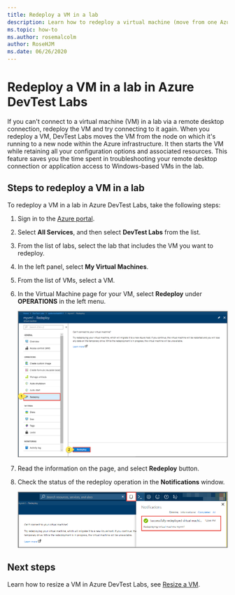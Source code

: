 ```yaml
---
title: Redeploy a VM in a lab
description: Learn how to redeploy a virtual machine (move from one Azure node to another) in Azure DevTest Labs. 
ms.topic: how-to
ms.author: rosemalcolm
author: RoseHJM
ms.date: 06/26/2020
---
```


# Redeploy a VM in a lab in Azure DevTest Labs
If you can't connect to a virtual machine (VM) in a lab via a remote desktop connection, redeploy the VM and try connecting to it again. When you redeploy a VM, DevTest Labs moves the VM from the node on which it's running to a new node within the Azure infrastructure. It then starts the VM while retaining all your configuration options and associated resources. This feature saves you the time spent in troubleshooting your remote desktop connection or application access to Windows-based VMs in the lab. 

## Steps to redeploy a VM in a lab 
To redeploy a VM in a lab in Azure DevTest Labs, take the following steps: 

1. Sign in to the [Azure portal](https://portal.azure.com).
2. Select **All Services**, and then select **DevTest Labs** from the list.
3. From the list of labs, select the lab that includes the VM  you want to redeploy.  
4. In the left panel, select **My Virtual Machines**. 
5. From the list of VMs, select a VM.
6. In the Virtual Machine page for your VM, select **Redeploy** under **OPERATIONS** in the left menu.

    ![Screen capture shows the Virtual Machine page with Redeploy selected.](media/devtest-lab-redeploy-vm/redeploy.png)
7. Read the information on the page, and select **Redeploy** button. 
8. Check the status of the redeploy operation in the **Notifications** window.

    ![Redeploy status](media/devtest-lab-redeploy-vm/redeploy-status.png)

## Next steps
Learn how to resize a VM in Azure DevTest Labs, see [Resize a VM](devtest-lab-resize-vm.md).
